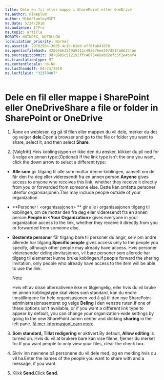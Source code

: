 ```yaml
---
title: Dele en fil eller mappe i SharePoint eller OneDrive
ms.author: mikeplum
author: MikePlumleyMSFT
ms.date: 5/24/2018
ms.audience: ITPro
ms.topic: article
ROBOTS: NOINDEX, NOFOLLOW
localization_priority: Normal
ms.assetid: 29782984-30d5-4c1b-b1dd-eff6fab41078
ms.openlocfilehash: 428646635f0a9112c49a676ee297d514a86354ae
ms.sourcegitcommit: 9d78905c512192ffc4675468abd2efc5f2e4baf4
ms.translationtype: MT
ms.contentlocale: nb-NO
ms.lasthandoff: 04/23/2019
ms.locfileid: "32370407"
---
```

# <a name="share-a-file-or-folder-in-sharepoint-or-onedrive"></a><span data-ttu-id="2921a-102">Dele en fil eller mappe i SharePoint eller OneDrive</span><span class="sxs-lookup"><span data-stu-id="2921a-102">Share a file or folder in SharePoint or OneDrive</span></span>

1. <span data-ttu-id="2921a-103">Åpne en webleser, og gå til filen eller mappen du vil dele, merker du det og velger **dele**.</span><span class="sxs-lookup"><span data-stu-id="2921a-103">Open a browser and go to the file or folder you want to share, select it, and then select **Share**.</span></span> 
    
2. <span data-ttu-id="2921a-104">(Valgfritt) Hvis koblingstypen er ikke den du ønsker, klikker du pil ned for å velge en annen type:</span><span class="sxs-lookup"><span data-stu-id="2921a-104">(Optional) If the link type isn't the one you want, click the down arrow to select a different type:</span></span>
    
  - <span data-ttu-id="2921a-105">**Alle som** gir tilgang til alle som mottar denne koblingen, uansett om de får den fra deg eller videresendt fra en annen person.</span><span class="sxs-lookup"><span data-stu-id="2921a-105">**Anyone** gives access to anyone who receives this link, whether they receive it directly from you or forwarded from someone else.</span></span> <span data-ttu-id="2921a-106">Dette kan omfatte personer utenfor organisasjonen.</span><span class="sxs-lookup"><span data-stu-id="2921a-106">This may include people outside of your organization.</span></span> 
    
  - <span data-ttu-id="2921a-107">\*\*Personer i \<organisasjonen\> \*\* gir alle i organisasjonen tilgang til koblingen, om de mottar den fra deg eller videresendt fra en annen person.</span><span class="sxs-lookup"><span data-stu-id="2921a-107">**People in \<Your Organization\>** gives everyone in your organization access to the link, whether they receive it directly from you or forwarded from someone else.</span></span> 
    
  - <span data-ttu-id="2921a-108">**Bestemte personer** får tilgang bare til personer du angir, selv om andre allerede har tilgang.</span><span class="sxs-lookup"><span data-stu-id="2921a-108">**Specific people** gives access only to the people you specify, although other people may already have access.</span></span> <span data-ttu-id="2921a-109">Hvis personer videresender delingsinvitasjonen, vil bare personer som allerede har tilgang til elementet kunne bruke koblingen.</span><span class="sxs-lookup"><span data-stu-id="2921a-109">If people forward the sharing invitation, only people who already have access to the item will be able to use the link.</span></span> 
    
    > [!NOTE]
    > <span data-ttu-id="2921a-110">Hvis ett av disse alternativene ikke er tilgjengelig, eller hvis du vil bruke en annen koblingstype skal vises som standard, kan du endre innstillingene for hele organisasjonen ved å gå til den nye SharePoint-administrasjonssenteret og velge **Deling** i den venstre ruten.</span><span class="sxs-lookup"><span data-stu-id="2921a-110">If one of these options isn't available, or if you want a different link type to appear by default, you can change your organization-wide settings by going to the new SharePoint admin center and clicking **sharing** in the left pane.</span></span> [<span data-ttu-id="2921a-111">få mer informasjon</span><span class="sxs-lookup"><span data-stu-id="2921a-111">Learn more</span></span>](https://go.microsoft.com/fwlink/?linkid=866426)
  
3. <span data-ttu-id="2921a-112">**Som standard, Tillat redigering** er aktivert.</span><span class="sxs-lookup"><span data-stu-id="2921a-112">By default, **Allow editing** is turned on.</span></span> <span data-ttu-id="2921a-113">Hvis du vil at brukere bare kan vise filene, fjerner du merket for.</span><span class="sxs-lookup"><span data-stu-id="2921a-113">If you want people to only view your files, clear the check box.</span></span> 
    
4. <span data-ttu-id="2921a-114">Skriv inn navnene på personene du vil dele med, og en melding hvis du vil ha.</span><span class="sxs-lookup"><span data-stu-id="2921a-114">Enter the names of the people you want to share with and a message, if you want.</span></span>
    
5. <span data-ttu-id="2921a-115">Klikk **Send**.</span><span class="sxs-lookup"><span data-stu-id="2921a-115">Click **Send**.</span></span> 
    

